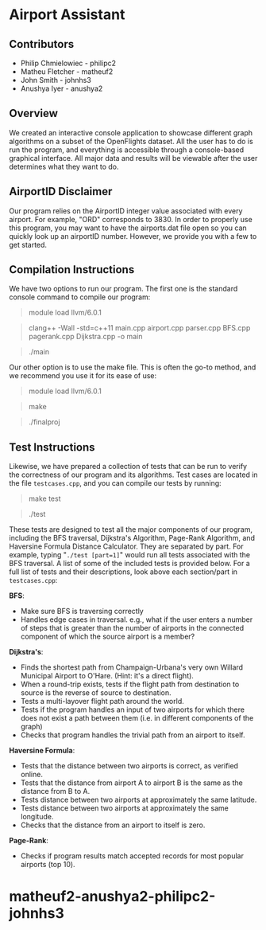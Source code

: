 # Airport Assistant

## Contributors
* Philip Chmielowiec - philipc2
* Matheu Fletcher - matheuf2
* John Smith - johnhs3
* Anushya Iyer - anushya2

## Overview

We created an interactive console application to showcase different graph algorithms on a subset of the OpenFlights dataset. All the user has to do is run the program, and everything is accessible through a console-based graphical interface. All major data and results will be viewable after the user determines what they want to do.

## AirportID Disclaimer

Our program relies on the AirportID integer value associated with every airport. For example, "ORD" corresponds to 3830. In order to properly use this program, you may want to have the airports.dat file open so you can quickly look up an airportID number. However, we provide you with a few to get started.

## Compilation Instructions

We have two options to run our program. The first one is the standard console command to compile our program:

> module load llvm/6.0.1

> clang++ -Wall -std=c++11 main.cpp airport.cpp parser.cpp BFS.cpp pagerank.cpp Dijkstra.cpp -o main

> ./main

Our other option is to use the make file. This is often the go-to method, and we recommend you use it for its ease of use:

> module load llvm/6.0.1

> make

> ./finalproj

## Test Instructions

Likewise, we have prepared a collection of tests that can be run to verify the correctness of our program and its algorithms. Test cases are located in the file `testcases.cpp`, and you can compile our tests by running:

> make test

> ./test

These tests are designed to test all the major components of our program, including the BFS traversal, Dijkstra's Algorithm, Page-Rank Algorithm, and Haversine Formula Distance Calculator. They are separated by part. For example, typing "`./test [part=1]`" would run all tests associated with the BFS traversal.
A list of some of the included tests is provided below. For a full list of tests and their descriptions, look above each section/part in `testcases.cpp`:

**BFS**:
* Make sure BFS is traversing correctly
* Handles edge cases in traversal. e.g., what if the user enters a number of steps that is greater than the number of airports in the connected component of which the source airport is a member?

**Dijkstra's**:
* Finds the shortest path from Champaign-Urbana's very own Willard Municipal Airport to O'Hare. (Hint: it's a direct flight).
* When a round-trip exists, tests if the flight path from destination to source is the reverse of source to destination.
* Tests a multi-layover flight path around the world.
* Tests if the program handles an input of two airports for which there does not exist a path between them (i.e. in different components of the graph)
* Checks that program handles the trivial path from an airport to itself.

**Haversine Formula**:
* Tests that the distance between two airports is correct, as verified online.
* Tests that the distance from airport A to airport B is the same as the distance from B to A.
* Tests distance between two airports at approximately the same latitude.
* Tests distance between two airports at approximately the same longitude.
* Checks that the distance from an airport to itself is zero.

**Page-Rank**:
* Checks if program results match accepted records for most popular airports (top 10).





# matheuf2-anushya2-philipc2-johnhs3
